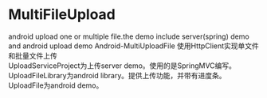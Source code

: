 # MultiFileUpload
android upload one or multiple file.the demo include server(spring) demo and android upload demo
Android-MultiUploadFile 
使用HttpClient实现单文件和批量文件上传
<br/>
UploadServiceProject为上传server demo。使用的是SpringMVC编写。<br/>
UploadFileLibrary为android library。提供上传功能，并带有进度条。<br/>
UploadFile为android demo。<br/>
